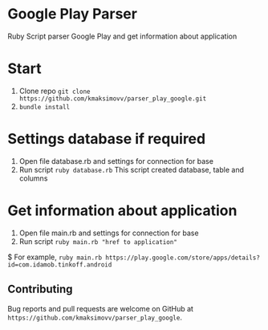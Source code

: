 # Google Play Parser
Ruby Script parser Google Play and get information about application
# Start
1. Clone repo `git clone https://github.com/kmaksimovv/parser_play_google.git`
2. `bundle install`

# Settings database if required

1. Open file database.rb and settings for connection for base
2. Run script `ruby database.rb`
This script created database, table and columns

# Get information about application
1. Open file main.rb and settings for connection for base
2. Run script `ruby main.rb "href to application"`
  
  $ For example, `ruby main.rb https://play.google.com/store/apps/details?id=com.idamob.tinkoff.android`

## Contributing
Bug reports and pull requests are welcome on GitHub at `https://github.com/kmaksimovv/parser_play_google`.
